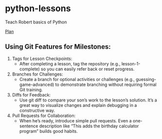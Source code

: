 # python-lessons

Teach Robert basics of Python

[Plan](Plan.md)

## Using Git Features for Milestones:

1. Tags for Lesson Checkpoints:
   - After completing a lesson, tag the repository (e.g.,
     lesson-1-complete) so you can easily refer back or reset progress.
2. Branches for Challenges:
   - Create a branch for optional activities or challenges (e.g.,
     guessing-game-advanced) to demonstrate branching without requiring
     formal Git training.
3. Diffs for Feedback:
   - Use git diff to compare your son’s work to the lesson’s solution.
     It’s a great way to visualize changes and explain debugging in a
     constructive way.
4. Pull Requests for Collaboration:
   - When he’s ready, introduce simple pull requests. Even a
     one-sentence description like “This adds the birthday calculator
     program” builds good habits.
